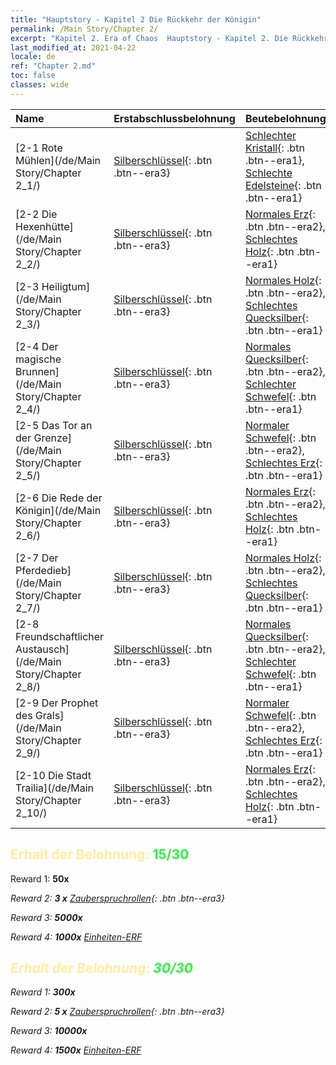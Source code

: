 ```yaml
---
title: "Hauptstory - Kapitel 2 Die Rückkehr der Königin"
permalink: /Main Story/Chapter 2/
excerpt: "Kapitel 2. Era of Chaos  Hauptstory - Kapitel 2. Die Rückkehr der Königin"
last_modified_at: 2021-04-22
locale: de
ref: "Chapter 2.md"
toc: false
classes: wide
---
```


  | Name |  Erstabschlussbelohnung | Beutebelohnung |
  |:------------|:------------|:------------| 
  | [2-1 Rote Mühlen](/de/Main Story/Chapter 2_1/) | [Silberschlüssel](/ItemsDE/con_693/){: .btn .btn--era3} | [Schlechter Kristall](/ItemsDE/mat_5/){: .btn .btn--era1}, [Schlechte Edelsteine](/ItemsDE/mat_4/){: .btn .btn--era1} |
  | [2-2 Die Hexenhütte](/de/Main Story/Chapter 2_2/) | [Silberschlüssel](/ItemsDE/con_693/){: .btn .btn--era3} | [Normales Erz](/ItemsDE/mat_6/){: .btn .btn--era2}, [Schlechtes Holz](/ItemsDE/mat_1/){: .btn .btn--era1} |
  | [2-3 Heiligtum](/de/Main Story/Chapter 2_3/) | [Silberschlüssel](/ItemsDE/con_693/){: .btn .btn--era3} | [Normales Holz](/ItemsDE/mat_7/){: .btn .btn--era2}, [Schlechtes Quecksilber](/ItemsDE/mat_2/){: .btn .btn--era1} |
  | [2-4 Der magische Brunnen](/de/Main Story/Chapter 2_4/) | [Silberschlüssel](/ItemsDE/con_693/){: .btn .btn--era3} | [Normales Quecksilber](/ItemsDE/mat_8/){: .btn .btn--era2}, [Schlechter Schwefel](/ItemsDE/mat_3/){: .btn .btn--era1} |
  | [2-5 Das Tor an der Grenze](/de/Main Story/Chapter 2_5/) | [Silberschlüssel](/ItemsDE/con_693/){: .btn .btn--era3} | [Normaler Schwefel](/ItemsDE/mat_9/){: .btn .btn--era2}, [Schlechtes Erz](/ItemsDE/mat_1/){: .btn .btn--era1} |
  | [2-6 Die Rede der Königin](/de/Main Story/Chapter 2_6/) | [Silberschlüssel](/ItemsDE/con_693/){: .btn .btn--era3} | [Normales Erz](/ItemsDE/mat_6/){: .btn .btn--era2}, [Schlechtes Holz](/ItemsDE/mat_1/){: .btn .btn--era1} |
  | [2-7 Der Pferdedieb](/de/Main Story/Chapter 2_7/) | [Silberschlüssel](/ItemsDE/con_693/){: .btn .btn--era3} | [Normales Holz](/ItemsDE/mat_7/){: .btn .btn--era2}, [Schlechtes Quecksilber](/ItemsDE/mat_2/){: .btn .btn--era1} |
  | [2-8 Freundschaftlicher Austausch](/de/Main Story/Chapter 2_8/) | [Silberschlüssel](/ItemsDE/con_693/){: .btn .btn--era3} | [Normales Quecksilber](/ItemsDE/mat_8/){: .btn .btn--era2}, [Schlechter Schwefel](/ItemsDE/mat_3/){: .btn .btn--era1} |
  | [2-9 Der Prophet des Grals](/de/Main Story/Chapter 2_9/) | [Silberschlüssel](/ItemsDE/con_693/){: .btn .btn--era3} | [Normaler Schwefel](/ItemsDE/mat_9/){: .btn .btn--era2}, [Schlechtes Erz](/ItemsDE/mat_1/){: .btn .btn--era1} |
  | [2-10 Die Stadt Trailia](/de/Main Story/Chapter 2_10/) | [Silberschlüssel](/ItemsDE/con_693/){: .btn .btn--era3} | [Normales Erz](/ItemsDE/mat_6/){: .btn .btn--era2}, [Schlechtes Holz](/ItemsDE/mat_1/){: .btn .btn--era1} |


## <span style="color: #ffeea0">Erhalt der Belohnung: </span><span style="color: #27f73a">15/30</span>

 Reward 1:  **50x** <i class="fas fa-gem"/>

 Reward 2: **3 x** [Zauberspruchrollen](/ItemsDE/con_694/){: .btn .btn--era3}

 Reward 3:  **5000x** <i class="fas fa-coins"/>

 Reward 4:  **1000x** [Einheiten-ERF](/ItemsDE/con_902/)



## <span style="color: #ffeea0">Erhalt der Belohnung: </span><span style="color: #27f73a">30/30</span>

 Reward 1:  **300x** <i class="fas fa-gem"/>

 Reward 2: **5 x** [Zauberspruchrollen](/ItemsDE/con_694/){: .btn .btn--era3}

 Reward 3:  **10000x** <i class="fas fa-coins"/>

 Reward 4:  **1500x** [Einheiten-ERF](/ItemsDE/con_902/)

